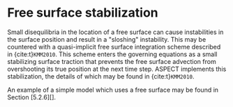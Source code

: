 
# Free surface stabilization

Small disequilibria in the location of a free surface can cause instabilities
in the surface position and result in a "sloshing" instability.
This may be countered with a quasi-implicit free surface integration scheme
described in {cite:t}`KMM2010`. This scheme enters the
governing equations as a small stabilizing surface traction that prevents the
free surface advection from overshooting its true position at the next time
step. ASPECT implements this stabilization, the
details of which may be found in {cite:t}`KMM2010`.

An example of a simple model which uses a free surface may be found in Section
[5.2.6][].

